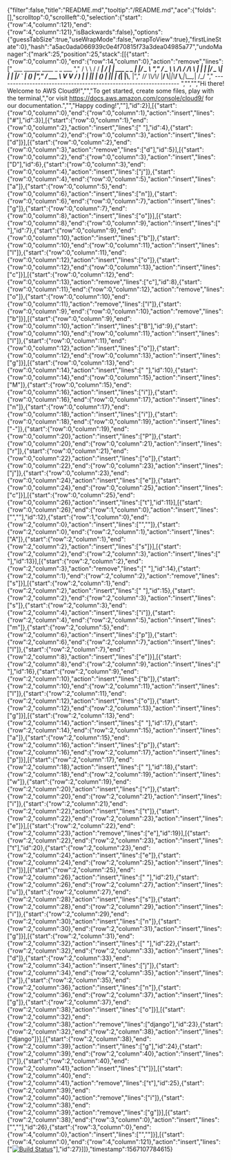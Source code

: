 {"filter":false,"title":"README.md","tooltip":"/README.md","ace":{"folds":[],"scrolltop":0,"scrollleft":0,"selection":{"start":{"row":4,"column":121},"end":{"row":4,"column":121},"isBackwards":false},"options":{"guessTabSize":true,"useWrapMode":false,"wrapToView":true},"firstLineState":0},"hash":"a5ac0ada066939c0e4f70815f73a3dea04985a77","undoManager":{"mark":25,"position":25,"stack":[[{"start":{"row":0,"column":0},"end":{"row":14,"column":0},"action":"remove","lines":["         ___        ______     ____ _                 _  ___  ","        / \\ \\      / / ___|   / ___| | ___  _   _  __| |/ _ \\ ","       / _ \\ \\ /\\ / /\\___ \\  | |   | |/ _ \\| | | |/ _` | (_) |","      / ___ \\ V  V /  ___) | | |___| | (_) | |_| | (_| |\\__, |","     /_/   \\_\\_/\\_/  |____/   \\____|_|\\___/ \\__,_|\\__,_|  /_/ "," ----------------------------------------------------------------- ","","","Hi there! Welcome to AWS Cloud9!","","To get started, create some files, play with the terminal,","or visit https://docs.aws.amazon.com/console/cloud9/ for our documentation.","","Happy coding!",""],"id":2}],[{"start":{"row":0,"column":0},"end":{"row":0,"column":1},"action":"insert","lines":["#"],"id":3}],[{"start":{"row":0,"column":1},"end":{"row":0,"column":2},"action":"insert","lines":[" "],"id":4},{"start":{"row":0,"column":2},"end":{"row":0,"column":3},"action":"insert","lines":["d"]}],[{"start":{"row":0,"column":2},"end":{"row":0,"column":3},"action":"remove","lines":["d"],"id":5}],[{"start":{"row":0,"column":2},"end":{"row":0,"column":3},"action":"insert","lines":["D"],"id":6},{"start":{"row":0,"column":3},"end":{"row":0,"column":4},"action":"insert","lines":["j"]},{"start":{"row":0,"column":4},"end":{"row":0,"column":5},"action":"insert","lines":["a"]},{"start":{"row":0,"column":5},"end":{"row":0,"column":6},"action":"insert","lines":["n"]},{"start":{"row":0,"column":6},"end":{"row":0,"column":7},"action":"insert","lines":["g"]},{"start":{"row":0,"column":7},"end":{"row":0,"column":8},"action":"insert","lines":["o"]}],[{"start":{"row":0,"column":8},"end":{"row":0,"column":9},"action":"insert","lines":[" "],"id":7},{"start":{"row":0,"column":9},"end":{"row":0,"column":10},"action":"insert","lines":["b"]},{"start":{"row":0,"column":10},"end":{"row":0,"column":11},"action":"insert","lines":["l"]},{"start":{"row":0,"column":11},"end":{"row":0,"column":12},"action":"insert","lines":["o"]},{"start":{"row":0,"column":12},"end":{"row":0,"column":13},"action":"insert","lines":["c"]}],[{"start":{"row":0,"column":12},"end":{"row":0,"column":13},"action":"remove","lines":["c"],"id":8},{"start":{"row":0,"column":11},"end":{"row":0,"column":12},"action":"remove","lines":["o"]},{"start":{"row":0,"column":10},"end":{"row":0,"column":11},"action":"remove","lines":["l"]},{"start":{"row":0,"column":9},"end":{"row":0,"column":10},"action":"remove","lines":["b"]}],[{"start":{"row":0,"column":9},"end":{"row":0,"column":10},"action":"insert","lines":["B"],"id":9},{"start":{"row":0,"column":10},"end":{"row":0,"column":11},"action":"insert","lines":["l"]},{"start":{"row":0,"column":11},"end":{"row":0,"column":12},"action":"insert","lines":["o"]},{"start":{"row":0,"column":12},"end":{"row":0,"column":13},"action":"insert","lines":["g"]}],[{"start":{"row":0,"column":13},"end":{"row":0,"column":14},"action":"insert","lines":[" "],"id":10},{"start":{"row":0,"column":14},"end":{"row":0,"column":15},"action":"insert","lines":["M"]},{"start":{"row":0,"column":15},"end":{"row":0,"column":16},"action":"insert","lines":["i"]},{"start":{"row":0,"column":16},"end":{"row":0,"column":17},"action":"insert","lines":["n"]},{"start":{"row":0,"column":17},"end":{"row":0,"column":18},"action":"insert","lines":["i"]},{"start":{"row":0,"column":18},"end":{"row":0,"column":19},"action":"insert","lines":["-"]},{"start":{"row":0,"column":19},"end":{"row":0,"column":20},"action":"insert","lines":["P"]},{"start":{"row":0,"column":20},"end":{"row":0,"column":21},"action":"insert","lines":["r"]},{"start":{"row":0,"column":21},"end":{"row":0,"column":22},"action":"insert","lines":["o"]},{"start":{"row":0,"column":22},"end":{"row":0,"column":23},"action":"insert","lines":["j"]},{"start":{"row":0,"column":23},"end":{"row":0,"column":24},"action":"insert","lines":["e"]},{"start":{"row":0,"column":24},"end":{"row":0,"column":25},"action":"insert","lines":["c"]}],[{"start":{"row":0,"column":25},"end":{"row":0,"column":26},"action":"insert","lines":["t"],"id":11}],[{"start":{"row":0,"column":26},"end":{"row":1,"column":0},"action":"insert","lines":["",""],"id":12},{"start":{"row":1,"column":0},"end":{"row":2,"column":0},"action":"insert","lines":["",""]},{"start":{"row":2,"column":0},"end":{"row":2,"column":1},"action":"insert","lines":["A"]},{"start":{"row":2,"column":1},"end":{"row":2,"column":2},"action":"insert","lines":["s"]}],[{"start":{"row":2,"column":2},"end":{"row":2,"column":3},"action":"insert","lines":[" "],"id":13}],[{"start":{"row":2,"column":2},"end":{"row":2,"column":3},"action":"remove","lines":[" "],"id":14},{"start":{"row":2,"column":1},"end":{"row":2,"column":2},"action":"remove","lines":["s"]}],[{"start":{"row":2,"column":1},"end":{"row":2,"column":2},"action":"insert","lines":[" "],"id":15},{"start":{"row":2,"column":2},"end":{"row":2,"column":3},"action":"insert","lines":["s"]},{"start":{"row":2,"column":3},"end":{"row":2,"column":4},"action":"insert","lines":["i"]},{"start":{"row":2,"column":4},"end":{"row":2,"column":5},"action":"insert","lines":["m"]},{"start":{"row":2,"column":5},"end":{"row":2,"column":6},"action":"insert","lines":["p"]},{"start":{"row":2,"column":6},"end":{"row":2,"column":7},"action":"insert","lines":["l"]},{"start":{"row":2,"column":7},"end":{"row":2,"column":8},"action":"insert","lines":["e"]}],[{"start":{"row":2,"column":8},"end":{"row":2,"column":9},"action":"insert","lines":[" "],"id":16},{"start":{"row":2,"column":9},"end":{"row":2,"column":10},"action":"insert","lines":["b"]},{"start":{"row":2,"column":10},"end":{"row":2,"column":11},"action":"insert","lines":["l"]},{"start":{"row":2,"column":11},"end":{"row":2,"column":12},"action":"insert","lines":["o"]},{"start":{"row":2,"column":12},"end":{"row":2,"column":13},"action":"insert","lines":["g"]}],[{"start":{"row":2,"column":13},"end":{"row":2,"column":14},"action":"insert","lines":[" "],"id":17},{"start":{"row":2,"column":14},"end":{"row":2,"column":15},"action":"insert","lines":["a"]},{"start":{"row":2,"column":15},"end":{"row":2,"column":16},"action":"insert","lines":["p"]},{"start":{"row":2,"column":16},"end":{"row":2,"column":17},"action":"insert","lines":["p"]}],[{"start":{"row":2,"column":17},"end":{"row":2,"column":18},"action":"insert","lines":[" "],"id":18},{"start":{"row":2,"column":18},"end":{"row":2,"column":19},"action":"insert","lines":["w"]},{"start":{"row":2,"column":19},"end":{"row":2,"column":20},"action":"insert","lines":["r"]},{"start":{"row":2,"column":20},"end":{"row":2,"column":21},"action":"insert","lines":["i"]},{"start":{"row":2,"column":21},"end":{"row":2,"column":22},"action":"insert","lines":["t"]},{"start":{"row":2,"column":22},"end":{"row":2,"column":23},"action":"insert","lines":["e"]}],[{"start":{"row":2,"column":22},"end":{"row":2,"column":23},"action":"remove","lines":["e"],"id":19}],[{"start":{"row":2,"column":22},"end":{"row":2,"column":23},"action":"insert","lines":["t"],"id":20},{"start":{"row":2,"column":23},"end":{"row":2,"column":24},"action":"insert","lines":["e"]},{"start":{"row":2,"column":24},"end":{"row":2,"column":25},"action":"insert","lines":["n"]}],[{"start":{"row":2,"column":25},"end":{"row":2,"column":26},"action":"insert","lines":[" "],"id":21},{"start":{"row":2,"column":26},"end":{"row":2,"column":27},"action":"insert","lines":["u"]},{"start":{"row":2,"column":27},"end":{"row":2,"column":28},"action":"insert","lines":["s"]},{"start":{"row":2,"column":28},"end":{"row":2,"column":29},"action":"insert","lines":["i"]},{"start":{"row":2,"column":29},"end":{"row":2,"column":30},"action":"insert","lines":["n"]},{"start":{"row":2,"column":30},"end":{"row":2,"column":31},"action":"insert","lines":["g"]}],[{"start":{"row":2,"column":31},"end":{"row":2,"column":32},"action":"insert","lines":[" "],"id":22},{"start":{"row":2,"column":32},"end":{"row":2,"column":33},"action":"insert","lines":["d"]},{"start":{"row":2,"column":33},"end":{"row":2,"column":34},"action":"insert","lines":["j"]},{"start":{"row":2,"column":34},"end":{"row":2,"column":35},"action":"insert","lines":["a"]},{"start":{"row":2,"column":35},"end":{"row":2,"column":36},"action":"insert","lines":["n"]},{"start":{"row":2,"column":36},"end":{"row":2,"column":37},"action":"insert","lines":["g"]},{"start":{"row":2,"column":37},"end":{"row":2,"column":38},"action":"insert","lines":["o"]}],[{"start":{"row":2,"column":32},"end":{"row":2,"column":38},"action":"remove","lines":["django"],"id":23},{"start":{"row":2,"column":32},"end":{"row":2,"column":38},"action":"insert","lines":["django"]}],[{"start":{"row":2,"column":38},"end":{"row":2,"column":39},"action":"insert","lines":["g"],"id":24},{"start":{"row":2,"column":39},"end":{"row":2,"column":40},"action":"insert","lines":["i"]},{"start":{"row":2,"column":40},"end":{"row":2,"column":41},"action":"insert","lines":["t"]}],[{"start":{"row":2,"column":40},"end":{"row":2,"column":41},"action":"remove","lines":["t"],"id":25},{"start":{"row":2,"column":39},"end":{"row":2,"column":40},"action":"remove","lines":["i"]},{"start":{"row":2,"column":38},"end":{"row":2,"column":39},"action":"remove","lines":["g"]}],[{"start":{"row":2,"column":38},"end":{"row":3,"column":0},"action":"insert","lines":["",""],"id":26},{"start":{"row":3,"column":0},"end":{"row":4,"column":0},"action":"insert","lines":["",""]}],[{"start":{"row":4,"column":0},"end":{"row":4,"column":121},"action":"insert","lines":["[![Build Status](https://travis-ci.org/laurGeo/django-blog.svg?branch=master)](https://travis-ci.org/laurGeo/django-blog)"],"id":27}]]},"timestamp":1567107784615}